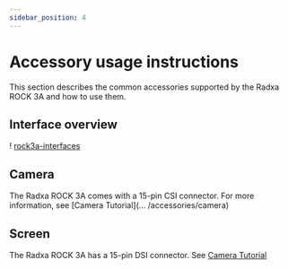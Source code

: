 ```yaml
---
sidebar_position: 4
---
```


# Accessory usage instructions

This section describes the common accessories supported by the Radxa ROCK 3A and how to use them.

## Interface overview

! [rock3a-interfaces](/img/rock3/3a/rock3a-system-block-diagram.webp)

## Camera

The Radxa ROCK 3A comes with a 15-pin CSI connector. For more information, see [Camera Tutorial](... /accessories/camera)

## Screen

The Radxa ROCK 3A has a 15-pin DSI connector. See [Camera Tutorial](../accessories/display)
